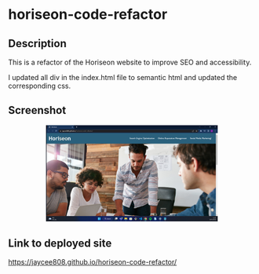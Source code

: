 # horiseon-code-refactor

## Description

This is a refactor of the Horiseon website to improve SEO and accessibility.

I updated all div in the index.html file to semantic html and updated the corresponding css.
## Screenshot

<p align="center">
  <img src="/assets/images/screenshot.png" width="350" title="screenshot of Horiseon deployed site">
</p>

## Link to deployed site

https://jaycee808.github.io/horiseon-code-refactor/